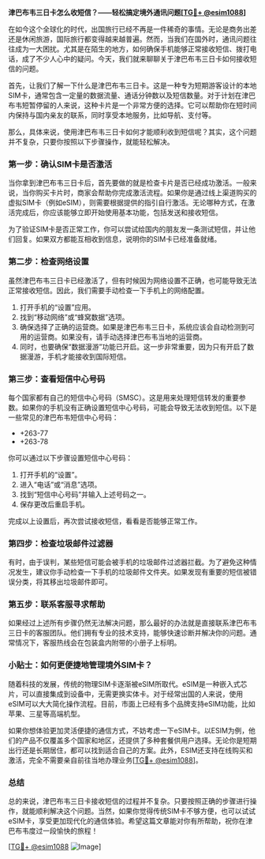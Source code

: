 **津巴布韦三日卡怎么收短信？——轻松搞定境外通讯问题[[TG💪+ @esim1088](https://t.me/s/esim1088)]**

在如今这个全球化的时代，出国旅行已经不再是一件稀奇的事情。无论是商务出差还是休闲旅游，国际旅行都变得越来越普遍。然而，当我们在国外时，通讯问题往往成为一大困扰。尤其是在陌生的地方，如何确保手机能够正常接收短信、拨打电话，成了不少人心中的疑问。今天，我们就来聊聊关于津巴布韦三日卡如何接收短信的问题。

首先，让我们了解一下什么是津巴布韦三日卡。这是一种专为短期游客设计的本地SIM卡，通常包含一定量的数据流量、通话分钟数以及短信数量。对于计划在津巴布韦短暂停留的人来说，这种卡片是一个非常方便的选择。它可以帮助你在短时间内保持与国内亲友的联系，同时享受本地服务，比如导航、支付等。

那么，具体来说，使用津巴布韦三日卡如何才能顺利收到短信呢？其实，这个问题并不复杂，只要你按照以下步骤操作，就能轻松解决。

### **第一步：确认SIM卡是否激活**
当你拿到津巴布韦三日卡后，首先要做的就是检查卡片是否已经成功激活。一般来说，当你购买卡片时，商家会帮助你完成激活流程。如果你是通过线上渠道购买的虚拟SIM卡（例如eSIM），则需要根据提供的指引自行激活。无论哪种方式，在激活完成后，你应该能够立即开始使用基本功能，包括发送和接收短信。

为了验证SIM卡是否正常工作，你可以尝试给国内的朋友发一条测试短信，并让他们回复。如果双方都能互相收到信息，说明你的SIM卡已经准备就绪。

### **第二步：检查网络设置**
虽然津巴布韦三日卡已经激活了，但有时候因为网络设置不正确，也可能导致无法正常接收短信。因此，我们需要手动检查一下手机上的网络配置。

1. 打开手机的“设置”应用。
2. 找到“移动网络”或“蜂窝数据”选项。
3. 确保选择了正确的运营商。如果是津巴布韦三日卡，系统应该会自动检测到可用的运营商。如果没有，请手动选择津巴布韦当地的运营商。
4. 同时，也要确保“数据漫游”功能已开启。这一步非常重要，因为只有开启了数据漫游，手机才能接收到国际短信。

### **第三步：查看短信中心号码**
每个国家都有自己的短信中心号码（SMSC）。这是用来处理短信转发的重要参数。如果你的手机没有正确设置短信中心号码，可能会导致无法收到短信。以下是一些常见的津巴布韦短信中心号码：

- +263-77
- +263-78

你可以通过以下步骤设置短信中心号码：

1. 打开手机的“设置”。
2. 进入“电话”或“消息”选项。
3. 找到“短信中心号码”并输入上述号码之一。
4. 保存更改后重启手机。

完成以上设置后，再次尝试接收短信，看看是否能够正常工作。

### **第四步：检查垃圾邮件过滤器**
有时，由于误判，某些短信可能会被手机的垃圾邮件过滤器拦截。为了避免这种情况发生，建议你手动检查一下手机的垃圾邮件文件夹。如果发现有重要的短信被错误分类，将其移出垃圾邮件即可。

### **第五步：联系客服寻求帮助**
如果经过上述所有步骤仍然无法解决问题，那么最好的办法就是直接联系津巴布韦三日卡的客服团队。他们拥有专业的技术支持，能够快速诊断并解决你的问题。通常情况下，客服热线会在包装盒内附带的小册子上标明。

### **小贴士：如何更便捷地管理境外SIM卡？**
随着科技的发展，传统的物理SIM卡逐渐被eSIM所取代。eSIM是一种嵌入式芯片，可以直接集成到设备中，无需更换实体卡。对于经常出国的人来说，使用eSIM可以大大简化操作流程。目前，市面上已经有多个品牌支持eSIM功能，比如苹果、三星等高端机型。

如果你想体验更加灵活便捷的通信方式，不妨考虑一下eSIM卡。以ESIM为例，他们的产品不仅覆盖多个国家和地区，还提供了多种套餐供用户选择。无论你是短期出行还是长期居住，都可以找到适合自己的方案。此外，ESIM还支持在线购买和激活，完全不需要亲自前往当地办理业务[[TG💪+ @esim1088](https://t.me/s/esim1088)]。

### **总结**
总的来说，津巴布韦三日卡接收短信的过程并不复杂。只要按照正确的步骤进行操作，就能顺利解决这个问题。当然，如果你觉得传统SIM卡不够方便，也可以试试eSIM卡，享受更加现代化的通信体验。希望这篇文章能对你有所帮助，祝你在津巴布韦度过一段愉快的旅程！

[[TG💪+ @esim1088](https://t.me/s/esim1088) ![Image](https://i.postimg.cc/4NQfJmqS/Snipaste-2025-05-13-00-14-12.png)]